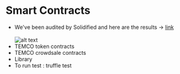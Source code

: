 # Smart Contracts
- We've been audited by Solidified and here are the results -> [link](https://github.com/solidified-platform/audits/blob/master/Audit%20Report%20-%20Temco%20%5B07.30.18%5D.pdf)
<br/><br/>![alt text](https://github.com/temcolabs/token/blob/master/img/solidified_logo.png) 
- TEMCO token contracts
- TEMCO crowdsale contracts
- Library
- To run test : truffle test

